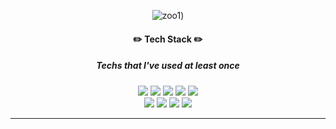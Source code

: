                                                                

<div align="center">

![zoo1](https://user-images.githubusercontent.com/112812483/188831627-b5d6a046-31e8-435d-aacf-691adb396ff0.jpg))
  
 ####  ✏️ **Tech Stack** ✏️   
 ##### Techs that I've used at least once
  
  
 <img src="https://img.shields.io/badge/-%20JAVASCRIPT-F7DF1E?style=for-the-badge&logo=JavaScript&logoColor=white"> <img src="https://img.shields.io/badge/-HTML5-E34F26?style=for-the-badge&logo=HTML5&logoColor=white"> <img src="https://img.shields.io/badge/-CSS3-1572B6?style=for-the-badge&logo=CSS3&logoColor=white"> <img src="https://img.shields.io/badge/-ORACEL-FF8135?style=for-the-badge&logo=Oracle&logoColor=white"> <img src="https://img.shields.io/badge/-NODE.JS-339933?style=for-the-badge&logo=Node.js&logoColor=white"> <br> <img src="https://img.shields.io/badge/-REACT-61DAFB?style=for-the-badge&logo=React&logoColor=white"> <img src="https://img.shields.io/badge/-MONGODB-02B78F?style=for-the-badge&logo=MongoDB&logoColor=white"> <img src="https://img.shields.io/badge/-TYPESCRIPT-FF4785?style=for-the-badge&logo=TypeScript&logoColor=white"> <img src="https://img.shields.io/badge/-DELPHI-5B4638?style=for-the-badge&logo=Delphi&logoColor=white">

---


</div>





<!--


**eunbbori/eunbbori** is a ✨ _special_ ✨ repository because its `README.md` (this file) appears on your GitHub profile.

Here are some ideas to get you started:

- 🔭 I’m currently working on ...
- 🌱 I’m currently learning ...
- 👯 I’m looking to collaborate on ...
- 🤔 I’m looking for help with ...
- 💬 Ask me about ...
- 📫 How to reach me: ...
- 😄 Pronouns: ...
- ⚡ Fun fact: ...
-->
